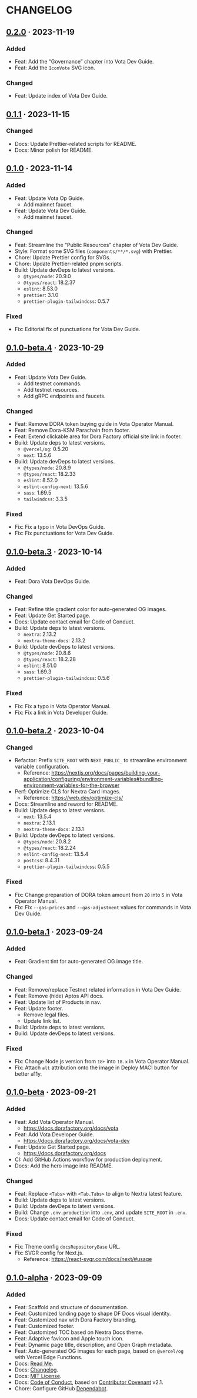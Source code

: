 # CHANGELOG

## [0.2.0][0.2.0] · 2023-11-19

### Added

- Feat: Add the “Governance” chapter into Vota Dev Guide.
- Feat: Add the `IconVote` SVG icon.

### Changed

- Feat: Update index of Vota Dev Guide.

## [0.1.1][0.1.1] · 2023-11-15

### Changed

- Docs: Update Prettier-related scripts for README.
- Docs: Minor polish for README.

## [0.1.0][0.1.0] · 2023-11-14

### Added

- Feat: Update Vota Op Guide.
  - Add mainnet faucet.
- Feat: Update Vota Dev Guide.
  - Add mainnet faucet.

### Changed

- Feat: Streamline the “Public Resources” chapter of Vota Dev Guide.
- Style: Format some SVG files (`components/**/*.svg`) with Prettier.
- Chore: Update Prettier config for SVGs.
- Chore: Update Prettier-related pnpm scripts.
- Build: Update devDeps to latest versions.
  - `@types/node`: 20.9.0
  - `@types/react`: 18.2.37
  - `eslint`: 8.53.0
  - `prettier`: 3.1.0
  - `prettier-plugin-tailwindcss`: 0.5.7

### Fixed

- Fix: Editorial fix of punctuations for Vota Dev Guide.

## [0.1.0-beta.4][0.1.0-beta.4] · 2023-10-29

### Added

- Feat: Update Vota Dev Guide.
  - Add testnet commands.
  - Add testnet resources.
  - Add gRPC endpoints and faucets.

### Changed

- Feat: Remove DORA token buying guide in Vota Operator Manual.
- Feat: Remove Dora-KSM Parachain from footer.
- Feat: Extend clickable area for Dora Factory official site link in footer.
- Build: Update deps to latest versions.
  - `@vercel/og`: 0.5.20
  - `next`: 13.5.6
- Build: Update devDeps to latest versions.
  - `@types/node`: 20.8.9
  - `@types/react`: 18.2.33
  - `eslint`: 8.52.0
  - `eslint-config-next`: 13.5.6
  - `sass`: 1.69.5
  - `tailwindcss`: 3.3.5

### Fixed

- Fix: Fix a typo in Vota DevOps Guide.
- Fix: Fix punctuations for Vota Dev Guide.

## [0.1.0-beta.3][0.1.0-beta.3] · 2023-10-14

### Added

- Feat: Dora Vota DevOps Guide.

### Changed

- Feat: Refine title gradient color for auto-generated OG images.
- Feat: Update Get Started page.
- Docs: Update contact email for Code of Conduct.
- Build: Update deps to latest versions.
  - `nextra`: 2.13.2
  - `nextra-theme-docs`: 2.13.2
- Build: Update devDeps to latest versions.
  - `@types/node`: 20.8.6
  - `@types/react`: 18.2.28
  - `eslint`: 8.51.0
  - `sass`: 1.69.3
  - `prettier-plugin-tailwindcss`: 0.5.6

### Fixed

- Fix: Fix a typo in Vota Operator Manual.
- Fix: Fix a link in Vota Developer Guide.

## [0.1.0-beta.2][0.1.0-beta.2] · 2023-10-04

### Changed

- Refactor: Prefix `SITE_ROOT` with `NEXT_PUBLIC_` to streamline environment variable configuration.
  - Reference: https://nextjs.org/docs/pages/building-your-application/configuring/environment-variables#bundling-environment-variables-for-the-browser
- Perf: Optimize CLS for Nextra Card images.
  - Reference: https://web.dev/optimize-cls/
- Docs: Streamline and reword for README.
- Build: Update deps to latest versions.
  - `next`: 13.5.4
  - `nextra`: 2.13.1
  - `nextra-theme-docs`: 2.13.1
- Build: Update devDeps to latest versions.
  - `@types/node`: 20.8.2
  - `@types/react`: 18.2.24
  - `eslint-config-next`: 13.5.4
  - `postcss`: 8.4.31
  - `prettier-plugin-tailwindcss`: 0.5.5

### Fixed

- Fix: Change preparation of DORA token amount from `20` into `5` in Vota Operator Manual.
- Fix: Fix `--gas-prices` and `--gas-adjustment` values for commands in Vota Dev Guide.

## [0.1.0-beta.1][0.1.0-beta.1] · 2023-09-24

### Added

- Feat: Gradient tint for auto-generated OG image title.

### Changed

- Feat: Remove/replace Testnet related information in Vota Dev Guide.
- Feat: Remove (hide) Aptos API docs.
- Feat: Update list of Products in nav.
- Feat: Update footer.
  - Remove legal files.
  - Update link list.
- Build: Update deps to latest versions.
- Build: Update devDeps to latest versions.

### Fixed

- Fix: Change Node.js version from `18+` into `18.x` in Vota Operator Manual.
- Fix: Attach `alt` attribution onto the image in Deploy MACI button for better a11y.

## [0.1.0-beta][0.1.0-beta] · 2023-09-21

### Added

- Feat: Add Vota Operator Manual.
  - https://docs.dorafactory.org/docs/vota
- Feat: Add Vota Developer Guide.
  - https://docs.dorafactory.org/docs/vota-dev
- Feat: Update Get Started page.
  - https://docs.dorafactory.org/docs
- CI: Add GitHub Actions workflow for production deployment.
- Docs: Add the hero image into README.

### Changed

- Feat: Replace `<Tabs>` with `<Tab.Tabs>` to align to Nextra latest feature.
- Build: Update deps to latest versions.
- Build: Update devDeps to latest versions.
- Build: Change `.env.production` into `.env`, and update `SITE_ROOT` in `.env`.
- Docs: Update contact email for Code of Conduct.

### Fixed

- Fix: Theme config `docsRepositoryBase` URL.
- Fix: SVGR config for Next.js.
  - Reference: https://react-svgr.com/docs/next/#usage

## [0.1.0-alpha][0.1.0-alpha] · 2023-09-09

### Added

- Feat: Scaffold and structure of documentation.
- Feat: Customized landing page to shape DF Docs visual identity.
- Feat: Customized nav with Dora Factory branding.
- Feat: Customized footer.
- Feat: Customized TOC based on Nextra Docs theme.
- Feat: Adaptive favicon and Apple touch icon.
- Feat: Dynamic page title, description, and Open Graph metadata.
- Feat: Auto-generated OG images for each page, based on `@vercel/og` with Vercel Edge Functions.
- Docs: [Read Me](README.md).
- Docs: [Changelog](CHANGELOG.md).
- Docs: [MIT License](LICENSE).
- Docs: [Code of Conduct](CODE_OF_CONDUCT.md), based on [Contributor Covenant](https://www.contributor-covenant.org) v2.1.
- Chore: Configure GitHub [Dependabot](.github/dependabot.yml).

[0.2.0]: https://github.com/DoraFactory/df-docs/compare/0.1.1...0.2.0
[0.1.1]: https://github.com/DoraFactory/df-docs/compare/0.1.0...0.1.1
[0.1.0]: https://github.com/DoraFactory/df-docs/compare/0.1.0-beta.4...0.1.0
[0.1.0-beta.4]: https://github.com/DoraFactory/df-docs/compare/0.1.0-beta.3...0.1.0-beta.4
[0.1.0-beta.3]: https://github.com/DoraFactory/df-docs/compare/0.1.0-beta.2...0.1.0-beta.3
[0.1.0-beta.2]: https://github.com/DoraFactory/df-docs/compare/0.1.0-beta.1...0.1.0-beta.2
[0.1.0-beta.1]: https://github.com/DoraFactory/df-docs/compare/0.1.0-beta...0.1.0-beta.1
[0.1.0-beta]: https://github.com/DoraFactory/df-docs/compare/0.1.0-alpha...0.1.0-beta
[0.1.0-alpha]: https://github.com/DoraFactory/df-docs/compare/eacf593...0.1.0-alpha
